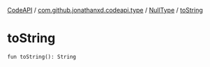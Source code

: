 [CodeAPI](../../index.md) / [com.github.jonathanxd.codeapi.type](../index.md) / [NullType](index.md) / [toString](.)

# toString

`fun toString(): String`